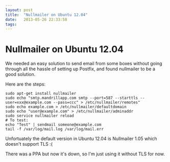 ```yaml
---
layout: post
title:  "Nullmailer on Ubuntu 12.04"
date:   2013-05-26 22:33:58
tags: 
---
```


# Nullmailer on Ubuntu 12.04

We needed an easy solution to send email from some boxes without going through all the hassle of setting up Postfix, and
found nullmailer to be a good solution.

Here are the steps:

    sudo apt-get install nullmailer
    sudo echo "smtp.mandrillapp.com smtp --port=587 --starttls --user=xxx@example.com --pass=ccc" > /etc/nullmailer/remotes"
    sudo echo example.com > /etc/nullmailer/defaultdomain
    sudo echo "user@example.com" > /etc/nullmailer/adminaddr
    sudo service nullmailer reload
    # To test:
    echo "Test" | sendmail someone@example.com
    tail -f /var/log/mail.log /var/log/mail.err

Unfortuately the default version in Ubuntu 12.04 is Nullmailer 1.05 which doesn't support TLS :(

There was a PPA but now it's down, so I'm just using it without TLS for now.
